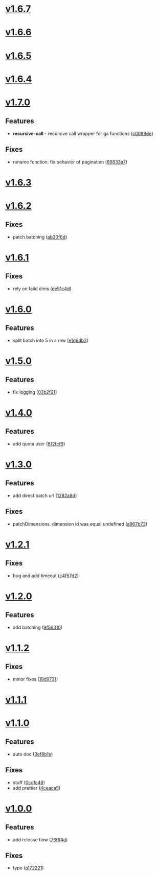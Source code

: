 <a name="v1.6.7"></a>

# [v1.6.7](https://github.com/atript/gamanip/compare/v1.6.6...v1.6.7)

<a name="v1.6.6"></a>

# [v1.6.6](https://github.com/atript/gamanip/compare/v1.6.5...v1.6.6)

<a name="v1.6.5"></a>

# [v1.6.5](https://github.com/atript/gamanip/compare/v1.6.4...v1.6.5)

<a name="v1.6.4"></a>

# [v1.6.4](https://github.com/atript/gamanip/compare/v1.6.3...v1.6.4)

<a name="v1.7.0"></a>

# [v1.7.0](https://github.com/atript/gamanip/compare/v1.6.3...v1.7.0)

## Features

- **recursive-call** - recursive call wrapper for ga functions ([c00896e](https://github.com/atript/gamanip/commits/c00896e3627e40a09ec013c9b3b74158e065ca72))

## Fixes

- rename function. fix behavior of pagination ([89833a7](https://github.com/atript/gamanip/commits/89833a70910a15a775a4611c3673fde42c0102df))

<a name="v1.6.3"></a>

# [v1.6.3](https://github.com/atript/gamanip/compare/v1.6.2...v1.6.3)

<a name="v1.6.2"></a>

# [v1.6.2](https://github.com/atript/gamanip/compare/v1.6.1...v1.6.2)

## Fixes

- patch batching ([ab30f6d](https://github.com/atript/gamanip/commits/ab30f6d68418d9e8f4a2d3fd80f822eb9d9b71b4))

<a name="v1.6.1"></a>

# [v1.6.1](https://github.com/atript/gamanip/compare/v1.6.0...v1.6.1)

## Fixes

- rely on faild dims ([ee51c4d](https://github.com/atript/gamanip/commits/ee51c4d66528e1487e3e303d5d50eee24dbf42cb))

<a name="v1.6.0"></a>

# [v1.6.0](https://github.com/atript/gamanip/compare/v1.5.0...v1.6.0)

## Features

- split batch into 5 in a row ([e1d6db3](https://github.com/atript/gamanip/commits/e1d6db347d647db481eb95627222032df124611d))

<a name="v1.5.0"></a>

# [v1.5.0](https://github.com/atript/gamanip/compare/v1.4.0...v1.5.0)

## Features

- fix logging ([03b2f21](https://github.com/atript/gamanip/commits/03b2f214e0feaa3b7a392af40565c5d6b83652e6))

<a name="v1.4.0"></a>

# [v1.4.0](https://github.com/atript/gamanip/compare/v1.3.0...v1.4.0)

## Features

- add quota user ([6f2fcf9](https://github.com/atript/gamanip/commits/6f2fcf90ab07b386f1c37e65830cda9945fadddc))

<a name="v1.3.0"></a>

# [v1.3.0](https://github.com/atript/gamanip/compare/v1.2.1...v1.3.0)

## Features

- add direct batch url ([1282a8d](https://github.com/atript/gamanip/commits/1282a8da3aac2ab7727904829fdfc8ae90969081))

## Fixes

- patchDimensions. dimension id was equal undefined ([a967b73](https://github.com/atript/gamanip/commits/a967b73effb366f3e3a70e2d1acb216892ccb82a))

<a name="v1.2.1"></a>

# [v1.2.1](https://github.com/atript/gamanip/compare/v1.2.0...v1.2.1)

## Fixes

- bug and add timeout ([c4f57d2](https://github.com/atript/gamanip/commits/c4f57d2a1ebd0bf9d63695c955ca69e2d900f584))

<a name="v1.2.0"></a>

# [v1.2.0](https://github.com/atript/gamanip/compare/v1.1.2...v1.2.0)

## Features

- add batching ([9f56310](https://github.com/atript/gamanip/commits/9f5631023f71a3392eb69bbaa548dcc333b900cb))

<a name="v1.1.2"></a>

# [v1.1.2](https://github.com/atript/gamanip/compare/v1.1.1...v1.1.2)

## Fixes

- minor fixes ([19d9731](https://github.com/atript/gamanip/commits/19d97311510d8a686e710c8ca6c48f56cf69aa07))

<a name="v1.1.1"></a>

# [v1.1.1](https://github.com/atript/gamanip/compare/v1.1.0...v1.1.1)

<a name="v1.1.0"></a>

# [v1.1.0](https://github.com/atript/gamanip/compare/v1.0.0...v1.1.0)

## Features

- auto doc ([3ef8b1e](https://github.com/atript/gamanip/commits/3ef8b1e4bff933e3cc7768248987d83c91701698))

## Fixes

- stuff ([0cdfc48](https://github.com/atript/gamanip/commits/0cdfc4879209493b4963d3054dbca75fa32cac58))
- add prettier ([4ceaca5](https://github.com/atript/gamanip/commits/4ceaca52fd0f44ae16765f9c9f081585976d80fa))

<a name="v1.0.0"></a>

# [v1.0.0](https://github.com/atript/gamanip/commits/v1.0.0)

## Features

- add release flow ([76fff4d](https://github.com/atript/gamanip/commits/76fff4d8070a6e99ca9716a3eb8d66ca6336d76d))

## Fixes

- typo ([a172221](https://github.com/atript/gamanip/commits/a172221081fed68a2c922c67ba62ce4bf41a50cb))
